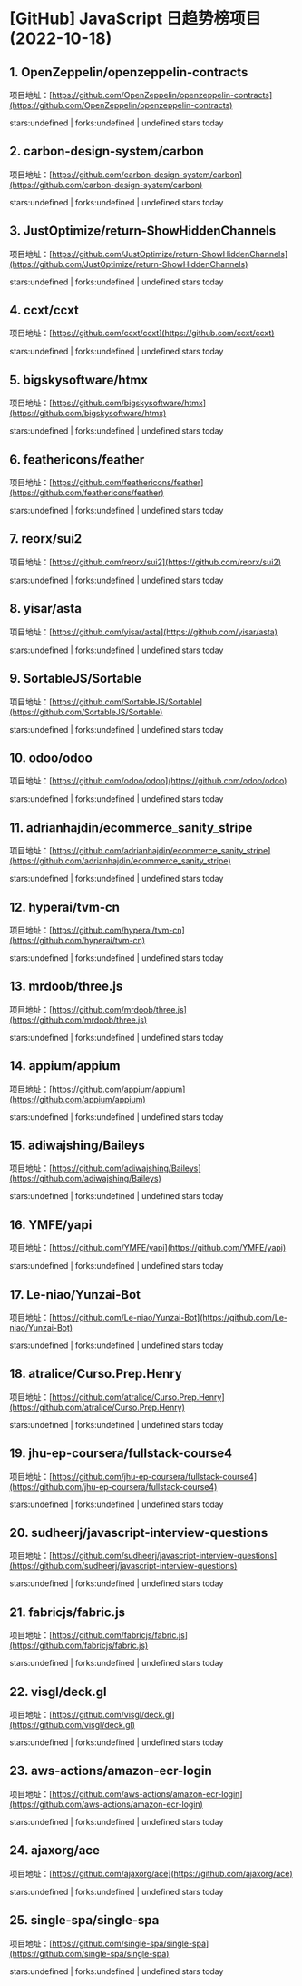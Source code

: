 # [GitHub] JavaScript 日趋势榜项目(2022-10-18)

## 1. OpenZeppelin/openzeppelin-contracts 

项目地址：[https://github.com/OpenZeppelin/openzeppelin-contracts](https://github.com/OpenZeppelin/openzeppelin-contracts)

stars:undefined | forks:undefined | undefined stars today 



## 2. carbon-design-system/carbon 

项目地址：[https://github.com/carbon-design-system/carbon](https://github.com/carbon-design-system/carbon)

stars:undefined | forks:undefined | undefined stars today 



## 3. JustOptimize/return-ShowHiddenChannels 

项目地址：[https://github.com/JustOptimize/return-ShowHiddenChannels](https://github.com/JustOptimize/return-ShowHiddenChannels)

stars:undefined | forks:undefined | undefined stars today 



## 4. ccxt/ccxt 

项目地址：[https://github.com/ccxt/ccxt](https://github.com/ccxt/ccxt)

stars:undefined | forks:undefined | undefined stars today 



## 5. bigskysoftware/htmx 

项目地址：[https://github.com/bigskysoftware/htmx](https://github.com/bigskysoftware/htmx)

stars:undefined | forks:undefined | undefined stars today 



## 6. feathericons/feather 

项目地址：[https://github.com/feathericons/feather](https://github.com/feathericons/feather)

stars:undefined | forks:undefined | undefined stars today 



## 7. reorx/sui2 

项目地址：[https://github.com/reorx/sui2](https://github.com/reorx/sui2)

stars:undefined | forks:undefined | undefined stars today 



## 8. yisar/asta 

项目地址：[https://github.com/yisar/asta](https://github.com/yisar/asta)

stars:undefined | forks:undefined | undefined stars today 



## 9. SortableJS/Sortable 

项目地址：[https://github.com/SortableJS/Sortable](https://github.com/SortableJS/Sortable)

stars:undefined | forks:undefined | undefined stars today 



## 10. odoo/odoo 

项目地址：[https://github.com/odoo/odoo](https://github.com/odoo/odoo)

stars:undefined | forks:undefined | undefined stars today 



## 11. adrianhajdin/ecommerce_sanity_stripe 

项目地址：[https://github.com/adrianhajdin/ecommerce_sanity_stripe](https://github.com/adrianhajdin/ecommerce_sanity_stripe)

stars:undefined | forks:undefined | undefined stars today 



## 12. hyperai/tvm-cn 

项目地址：[https://github.com/hyperai/tvm-cn](https://github.com/hyperai/tvm-cn)

stars:undefined | forks:undefined | undefined stars today 



## 13. mrdoob/three.js 

项目地址：[https://github.com/mrdoob/three.js](https://github.com/mrdoob/three.js)

stars:undefined | forks:undefined | undefined stars today 



## 14. appium/appium 

项目地址：[https://github.com/appium/appium](https://github.com/appium/appium)

stars:undefined | forks:undefined | undefined stars today 



## 15. adiwajshing/Baileys 

项目地址：[https://github.com/adiwajshing/Baileys](https://github.com/adiwajshing/Baileys)

stars:undefined | forks:undefined | undefined stars today 



## 16. YMFE/yapi 

项目地址：[https://github.com/YMFE/yapi](https://github.com/YMFE/yapi)

stars:undefined | forks:undefined | undefined stars today 



## 17. Le-niao/Yunzai-Bot 

项目地址：[https://github.com/Le-niao/Yunzai-Bot](https://github.com/Le-niao/Yunzai-Bot)

stars:undefined | forks:undefined | undefined stars today 



## 18. atralice/Curso.Prep.Henry 

项目地址：[https://github.com/atralice/Curso.Prep.Henry](https://github.com/atralice/Curso.Prep.Henry)

stars:undefined | forks:undefined | undefined stars today 



## 19. jhu-ep-coursera/fullstack-course4 

项目地址：[https://github.com/jhu-ep-coursera/fullstack-course4](https://github.com/jhu-ep-coursera/fullstack-course4)

stars:undefined | forks:undefined | undefined stars today 



## 20. sudheerj/javascript-interview-questions 

项目地址：[https://github.com/sudheerj/javascript-interview-questions](https://github.com/sudheerj/javascript-interview-questions)

stars:undefined | forks:undefined | undefined stars today 



## 21. fabricjs/fabric.js 

项目地址：[https://github.com/fabricjs/fabric.js](https://github.com/fabricjs/fabric.js)

stars:undefined | forks:undefined | undefined stars today 



## 22. visgl/deck.gl 

项目地址：[https://github.com/visgl/deck.gl](https://github.com/visgl/deck.gl)

stars:undefined | forks:undefined | undefined stars today 



## 23. aws-actions/amazon-ecr-login 

项目地址：[https://github.com/aws-actions/amazon-ecr-login](https://github.com/aws-actions/amazon-ecr-login)

stars:undefined | forks:undefined | undefined stars today 



## 24. ajaxorg/ace 

项目地址：[https://github.com/ajaxorg/ace](https://github.com/ajaxorg/ace)

stars:undefined | forks:undefined | undefined stars today 



## 25. single-spa/single-spa 

项目地址：[https://github.com/single-spa/single-spa](https://github.com/single-spa/single-spa)

stars:undefined | forks:undefined | undefined stars today 




